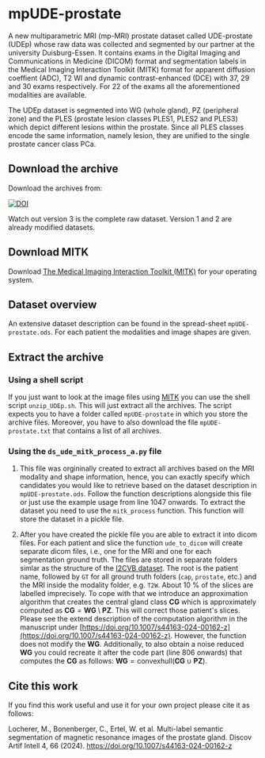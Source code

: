 # mpUDE-prostate
A new multiparametric MRI (mp-MRI) prostate dataset called UDE-prostate (UDEp) whose raw data was collected and segmented by our partner at the university Duisburg-Essen. It contains exams in the Digital Imaging and Communications in Medicine (DICOM) format and segmentation labels in the Medical Imaging Interaction Toolkit (MITK) format for apparent diffusion coeffient (ADC), T2 WI and dynamic contrast-enhanced (DCE) with 37, 29 and 30 exams respectively. For 22 of the exams all the aforementioned modalities are available.

The UDEp dataset is segmented into WG (whole gland), PZ (peripheral zone) and the PLES (prostate lesion classes PLES1, PLES2 and PLES3) which depict different lesions within the prostate. Since all PLES classes encode the same information, namely lesion, they are unified to the single prostate cancer class PCa.

## Download the archive
Download the archives from:

[![DOI](https://zenodo.org/badge/DOI/10.5281/zenodo.12817071.svg)](https://doi.org/10.5281/zenodo.12817071)

Watch out version 3 is the complete raw dataset. Version 1 and 2 are already modified datasets.

## Download MITK
Download [The Medical Imaging Interaction Toolkit (MITK)](https://www.mitk.org/) for your operating system.

## Dataset overview
An extensive dataset description can be found in the spread-sheet `mpUDE-prostate.ods`. For each patient the modalities and image shapes are given.

## Extract the archive
### Using a shell script 
If you just want to look at the image files using [MITK](https://www.mitk.org/) you can use the shell script `unzip_UDEp.sh`. This will just extract all the archives. The script expects you to have a folder called `mpUDE-prostate` in which you store the archive files. Moreover, you have to also download the file `mpUDE-prostate.txt` that contains a list of all archives.

### Using the `ds_ude_mitk_process_a.py` file
1. This file was orgininally created to extract all archives based on the MRI modality and shape information, hence, you can exactly specify which candidates you would like to retrieve based on the dataset description in `mpUDE-prostate.ods`. Follow the function descriptions alongside this file or just use the example usage from line 1047 onwards. 
To extract the dataset you need to use the `mitk_process` function. This function will store the dataset in a pickle file.

2. After you have created the pickle file you are able to extract it into dicom files. For each patient and slice the function `ude_to_dicom` will create separate dicom files, i.e., one for the MRI and one for each segmentation ground truth. The files are stored in separate folders simlar as the structure of the [I2CVB dataset](http://i2cvb.github.io/). The root is the patient name, followed by `GT` for all ground truth folders (`cap`, `prostate`, etc.) and the MRI inside the modality folder, e.g. `T2W`. About 10 % of the slices are labelled imprecisely. To cope with that we introduce an approximation algorithm that creates the central gland class $\textbf{CG}$ which is approximately computed as $\textbf{CG} = \textbf{WG} \setminus \textbf{PZ}$. This will correct those patient's slices. Please see the extend description of the computation algorithm in the manuscript under [https://doi.org/10.1007/s44163-024-00162-z](https://doi.org/10.1007/s44163-024-00162-z). However, the function does not modify the $\mathbf{WG}$. Additionally, to also obtain a noise reduced $\textbf{WG}$ you could recreate it after the code part (line 806 onwards) that computes the $\textbf{CG}$ as follows: $\textbf{WG} = \text{convexhull}(\textbf{CG} \cup \textbf{PZ})$.

## Cite this work

If you find this work useful and use it for your own project please cite it as follows:

Locherer, M., Bonenberger, C., Ertel, W. et al. Multi-label semantic segmentation of magnetic resonance images of the prostate gland. Discov Artif Intell 4, 66 (2024). https://doi.org/10.1007/s44163-024-00162-z
